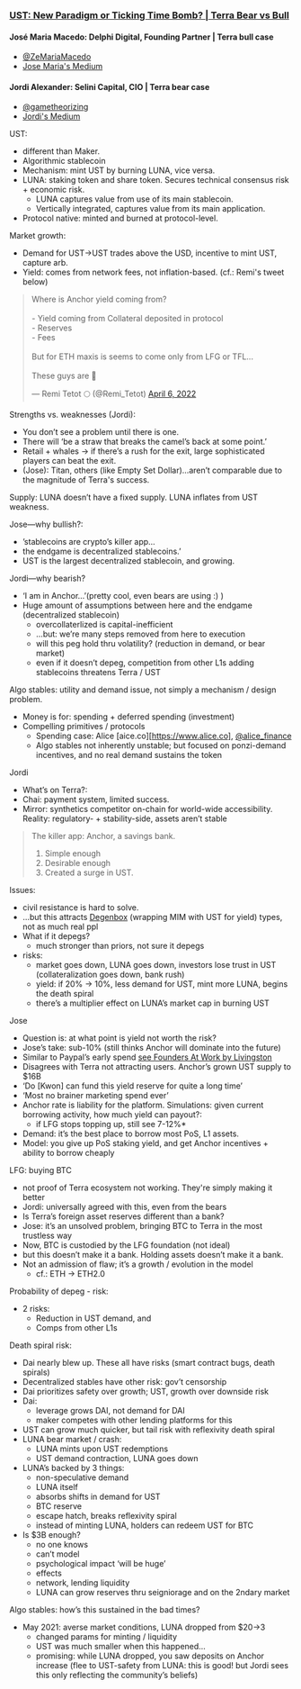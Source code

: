 ### [UST: New Paradigm or Ticking Time Bomb? | Terra Bear vs Bull](https://www.youtube.com/watch?v=6eOU5OaKd8s)

#### José Maria Macedo: Delphi Digital, Founding Partner | Terra bull case
* [@ZeMariaMacedo](https://twitter.com/ZeMariaMacedo)
* [Jose Maria's Medium](https://medium.com/@zemacedo)

#### Jordi Alexander: Selini Capital, CIO | Terra bear case 
* [@gametheorizing](https://twitter.com/gametheorizing)
* [Jordi's Medium](https://medium.com/@game_theorizing)


UST: 
* different than Maker. 
* Algorithmic stablecoin 
* Mechanism: mint UST by burning LUNA, vice versa. 
* LUNA: staking token and share token. Secures technical consensus risk + economic risk. 
  * LUNA captures value from use of its main stablecoin. 
  * Vertically integrated, captures value from its main application.
* Protocol native: minted and burned at protocol-level. 

Market growth: 
* Demand for UST->UST trades above the USD, incentive to mint UST, capture arb. 
* Yield: comes from network fees, not inflation-based. (cf.: Remi's tweet below)

<blockquote class="twitter-tweet"><p lang="en" dir="ltr">Where is Anchor yield coming from?<br><br>- Yield coming from Collateral deposited in protocol<br>- Reserves<br>- Fees<br><br>But for ETH maxis is seems to come only from LFG or TFL...<br><br>These guys are 🤡</p>&mdash; Remi Tetot 🌕 (@Remi_Tetot) <a href="https://twitter.com/Remi_Tetot/status/1511747572808957952?ref_src=twsrc%5Etfw">April 6, 2022</a></blockquote> 

Strengths vs. weaknesses (Jordi): 
* You don’t see a problem until there is one. 
* There will ‘be a straw that breaks the camel’s back at some point.’ 
* Retail + whales -> if there’s a rush for the exit, large sophisticated players can beat the exit.
* (Jose): Titan, others (like Empty Set Dollar)…aren’t comparable due to the magnitude of Terra's success. 

Supply: LUNA doesn’t have a fixed supply. LUNA inflates from UST weakness.

Jose—why bullish?:
* ’stablecoins are crypto’s killer app…
* the endgame is decentralized stablecoins.’ 
* UST is the largest decentralized stablecoin, and growing. 

Jordi—why bearish?
* ‘I am in Anchor…’(pretty cool, even bears are using :) )
* Huge amount of assumptions between here and the endgame (decentralized stablecoin)
  * overcollaterlized is capital-inefficient
  * …but: we’re many steps removed from here to execution
  * will this peg hold thru volatility? (reduction in demand, or bear market)
  * even if it doesn’t depeg, competition from other L1s adding stablecoins threatens Terra / UST

Algo stables: utility and demand issue, not simply a mechanism / design problem. 
* Money is for: spending + deferred spending (investment)
* Compelling primitives / protocols
  * Spending case: Alice [aice.co][https://www.alice.co], [@alice_finance](https://twitter.com/alice_finance)
  * Algo stables not inherently unstable; but focused on ponzi-demand incentives, and no real demand sustains the token

Jordi
* What’s on Terra?: 
* Chai: payment system, limited success. 
* 	Mirror: synthetics competitor on-chain for world-wide accessibility. Reality: regulatory- + stability-side, assets aren’t stable
> The killer app: Anchor, a savings bank. 
  >1. Simple enough
  >2. 	Desirable enough
  >3. 	Created a surge in UST. 

Issues:
  * civil resistance is hard to solve. 
  * …but this attracts [Degenbox](https://medium.datadriveninvestor.com/abracadabra-money-the-degenbox-guide-37d54fc4c4da) (wrapping MIM with UST for yield) types, not as much real ppl
  * What if it depegs?
    * 	much stronger than priors, not sure it depegs
  * risks:
    * market goes down, LUNA goes down, investors lose trust in UST (collateralization goes down, bank rush)
    * yield: if 20% -> 10%, less demand for UST, mint more LUNA, begins the death spiral
    * there’s a multiplier effect on LUNA’s market cap in burning UST

Jose
* Question is: at what point is yield not worth the risk?
* Jose’s take: sub-10% (still thinks Anchor will dominate into the future)
* Similar to Paypal’s early spend [see Founders At Work by Livingston](http://www.foundersatwork.com)
* Disagrees with Terra not attracting users. Anchor’s grown UST supply to $16B
* ‘Do [Kwon] can fund this yield reserve for quite a long time’
* ‘Most no brainer marketing spend ever’
* Anchor rate is liability for the platform. Simulations: given current borrowing activity, how much yield can payout?: 
  * if LFG stops topping up, still see 7-12%*
* Demand: it’s the best place to borrow most PoS, L1 assets. 
* Model: you give up PoS staking yield, and get Anchor incentives + ability to borrow cheaply

LFG: buying BTC
* not proof of Terra ecosystem not working. They're simply making it better
* Jordi: universally agreed with this, even from the bears
* Is Terra’s foreign asset reserves different than a bank?
* Jose: it’s an unsolved problem, bringing BTC to Terra in the most trustless way
* Now, BTC is custodied by the LFG foundation (not ideal)
* but this doesn’t make it a bank. Holding assets doesn’t make it a bank.
* Not an admission of flaw; it’s a growth / evolution in the model
  * cf.: ETH -> ETH2.0

Probability of depeg - risk:
* 2 risks: 
  * Reduction in UST demand, and 
  * Comps from other L1s

Death spiral risk:
* Dai nearly blew up. These all have risks (smart contract bugs, death spirals)
* Decentralized stables have other risk: gov’t censorship
* Dai prioritizes safety over growth; UST, growth over downside risk
* Dai:
  * leverage grows DAI, not demand for DAI
  * maker competes with other lending platforms for this
* UST can grow much quicker, but tail risk with reflexivity death spiral
* LUNA bear market / crash: 
  * LUNA mints upon UST redemptions
  * UST demand contraction, LUNA goes down
* LUNA’s backed by 3 things:
  * non-speculative demand
  * LUNA itself
  * absorbs shifts in demand for UST
  * BTC reserve
  * escape hatch, breaks reflexivity spiral
  * instead of minting LUNA, holders can redeem UST for BTC
* Is $3B enough?
  * no one knows
  * can’t model
  * psychological impact ‘will be huge’
  * effects
  * network, lending liquidity
  * LUNA can grow reserves thru seigniorage and on the 2ndary market

Algo stables: how’s this sustained in the bad times?
* May 2021: averse market conditions, LUNA dropped from $20->3
  * changed params for minting / liquidity
  * UST was much smaller when this happened…
  * promising: while LUNA dropped, you saw deposits on Anchor increase (flee to UST-safety from LUNA: this is good! but Jordi sees this only reflecting the community’s beliefs)
